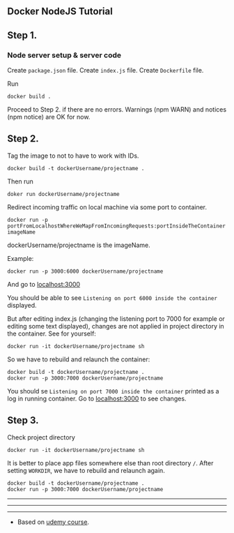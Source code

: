 ## Docker NodeJS Tutorial

## Step 1.

### Node server setup & server code

Create ```package.json``` file.
Create ```index.js``` file.
Create ```Dockerfile``` file.

Run

    docker build .

Proceed to Step 2. if there are no errors.
Warnings (npm WARN) and notices (npm notice) are OK for now.

## Step 2.

Tag the image to not to have to work with IDs.

    docker build -t dockerUsername/projectname .

Then run

    doker run dockerUsername/projectname

Redirect incoming traffic on local machine via some port to container.

    docker run -p portFromLocalhostWhereWeMapFromIncomingRequests:portInsideTheContainer imageName

dockerUsername/projectname is the imageName.

Example:

    docker run -p 3000:6000 dockerUsername/projectname

And go to [localhost:3000](http://localhost:3000/)

You should be able to see ```Listening on port 6000 inside the container``` displayed.

But after editing index.js (changing the listening port to 7000 for example or editing some text displayed), changes are not applied in project directory in the container. See for yourself:

    docker run -it dockerUsername/projectname sh

So we have to rebuild and relaunch the container:

    docker build -t dockerUsername/projectname .
    docker run -p 3000:7000 dockerUsername/projectname

You should se ```Listening on port 7000 inside the container``` printed as a log in running container.
Go to [localhost:3000](http://localhost:3000/) to see changes.

## Step 3.

Check project directory

    docker run -it dockerUsername/projectname sh

It is better to place app files somewhere else than root directory ```/```.
After setting ```WORKDIR```, we have to rebuild and relaunch again.

    docker build -t dockerUsername/projectname .
    docker run -p 3000:7000 dockerUsername/projectname

***

***

***

* Based on [udemy course](https://www.udemy.com/docker-and-kubernetes-the-complete-guide/).
